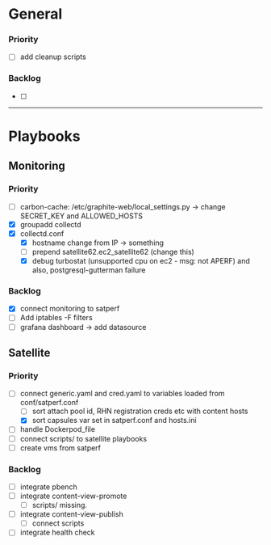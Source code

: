 # General

### Priority
- [ ] add cleanup scripts

### Backlog

- [ ]

-----

# Playbooks

## Monitoring

### Priority
- [ ] carbon-cache: /etc/graphite-web/local_settings.py -> change SECRET_KEY and ALLOWED_HOSTS
- [x] groupadd collectd
- [x] collectd.conf
  - [x] hostname change from IP -> something
  - [ ] prepend satellite62.ec2_satellite62 (change this)
  - [x] debug turbostat (unsupported cpu on ec2 - msg: not APERF) and also, postgresql-gutterman failure

### Backlog

- [x] connect monitoring to satperf
- [ ] Add iptables -F filters
- [ ] grafana dashboard -> add datasource

## Satellite

### Priority

- [ ] connect generic.yaml and cred.yaml to variables loaded from conf/satperf.conf
  - [ ] sort attach pool id, RHN registration creds etc with content hosts
  - [x] sort capsules var set in satperf.conf and hosts.ini
- [ ] handle Dockerpod_file
- [ ] connect scripts/ to satellite playbooks
- [ ] create vms from satperf

### Backlog

- [ ] integrate pbench
- [ ] integrate content-view-promote
  - [ ] scripts/ missing.
- [ ] integrate content-view-publish
  - [ ] connect scripts
- [ ] integrate health check
